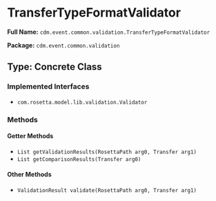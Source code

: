 # TransferTypeFormatValidator

**Full Name:** `cdm.event.common.validation.TransferTypeFormatValidator`

**Package:** `cdm.event.common.validation`

## Type: Concrete Class

### Implemented Interfaces

- `com.rosetta.model.lib.validation.Validator`

### Methods

#### Getter Methods

- `List getValidationResults(RosettaPath arg0, Transfer arg1)`
- `List getComparisonResults(Transfer arg0)`

#### Other Methods

- `ValidationResult validate(RosettaPath arg0, Transfer arg1)`

